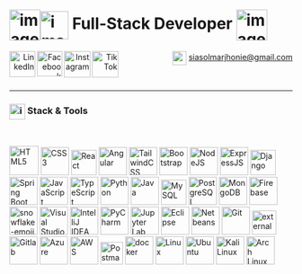 # <img src="https://github.com/user-attachments/assets/2dd2612e-52c8-4733-aaf5-ba02b0d2797c" alt="image" width="55" align="center" /><img src="https://github.com/user-attachments/assets/bbaccd70-2903-44c4-bee7-4d6b1fb14bab" alt="image" width="50" align="center" /> **Full-Stack Developer** <img src="https://github.com/user-attachments/assets/ef91acaf-f840-47b3-a61e-23ec73050d81" alt="image" width="55" align="center" />
 




<div align="right" justify-content="center">
  <a href="https://www.linkedin.com/in/marjhonie-siasol/" target="_blank"><img src="https://img.icons8.com/color/240/linkedin-circled--v1.png" alt="LinkedIn"width="46" height="46" align="left"/></a>
  <a href="https://www.facebook.com/marjhonie.dev" target="_blank"><img src="https://img.icons8.com/fluency/240/facebook-new.png" alt="Facebook" width="45" height="45" align="left"/></a>
  <a href="https://www.instagram.com/marjhonie.dev/" target="_blank"><img src="https://img.icons8.com/fluency/240/instagram-new.png" alt="Instagram" width="47" height="47" align="left"/></a>
  <a href="https://www.tiktok.com/@marjhonie.dev" target="_blank"><img src="https://img.icons8.com/color/480/tiktok--v1.png" alt="TikTok" width="47" height="47" align="left"/></a>

  <img src="https://img.icons8.com/color/100/gmail-new.png" alt="gmail" width="25" height="25" align="center"/> siasolmarjhonie@gmail.com
</div>

<br>

---

### <img src="https://github.com/user-attachments/assets/744e0cbd-18c1-4db7-9317-56dc9cf90619" alt="image" width="28" align="center" /> Stack & Tools

<br>

<p align="left">
    <img width="52" height="52" src="https://img.icons8.com/color/100/html-5.png" alt="HTML5">
    <img width="50" height="50" src="https://img.icons8.com/color/100/css3.png" alt="CSS3">
    <img width="45" height="45" src="https://img.icons8.com/color/100/react-native.png" alt="React">
    <img width="50" height="50" src="https://img.icons8.com/color/100/angularjs.png" alt="Angular">
    <img width="50" height="50" src="https://img.icons8.com/color/100/tailwindcss.png" alt="TailwindCSS">
    <img width="50" height="50" src="https://img.icons8.com/color/100/bootstrap.png" alt="Bootstrap">
    <img width="50" height="50" src="https://img.icons8.com/fluency/144/node-js.png" alt="NodeJS">
    <img width="50" height="50" src="https://img.icons8.com/officexs/160/express-js.png" alt="ExpressJS">
    <img width="45" height="45" src="https://img.icons8.com/external-tal-revivo-shadow-tal-revivo/96/external-django-a-high-level-python-web-framework-that-encourages-rapid-development-logo-shadow-tal-revivo.png" alt="Django">
    <img width="50" height="50" src="https://img.icons8.com/color/100/spring-logo.png" alt="Spring Boot">
    <img width="50" height="50" src="https://img.icons8.com/color/100/javascript.png" alt="JavaScript">
    <img width="50" height="50" src="https://img.icons8.com/color/100/typescript.png" alt="TypeScript">
    <img width="50" height="50" src="https://img.icons8.com/color/100/python.png" alt="Python">
    <img width="50" height="50" src="https://img.icons8.com/color/100/java-coffee-cup-logo.png" alt="Java">
    <img width="45" height="45" src="https://img.icons8.com/external-those-icons-flat-those-icons/96/external-MySQL-programming-and-development-those-icons-flat-those-icons.png" alt="MySQL">
    <img width="50" height="50" src="https://img.icons8.com/color/100/postgreesql.png" alt="PostgreSQL"/>
    <img width="50" height="50" src="https://img.icons8.com/external-tal-revivo-shadow-tal-revivo/96/external-mongodb-a-cross-platform-document-oriented-database-program-logo-shadow-tal-revivo.png" alt="MongoDB">
    <img width="50" height="50" src="https://img.icons8.com/color/100/firebase.png" alt="Firebase">
    <img width="50" height="50" src="https://img.icons8.com/emoji/144/snowflake-emoji.png" alt="snowflake-emoji"/>
    <img width="50" height="50" src="https://img.icons8.com/color/100/visual-studio-code-2019.png" alt="Visual Studio Code">
    <img width="50" height="50" src="https://img.icons8.com/color/100/intellij-idea.png" alt="IntelliJ IDEA">
    <img width="50" height="50" src="https://img.icons8.com/color/100/pycharm.png" alt="PyCharm">
    <img width="50" height="50" src="https://img.icons8.com/fluency/144/jupyter.png" alt="Jupyter Lab">
    <img width="50" height="50" src="https://img.icons8.com/officexs/80/java-eclipse.png" alt="Eclipse">
    <img width="50" height="50" src="https://img.icons8.com/color/144/apache-netbeans.png" alt="Netbeans"/>
    <img width="50" height="50" src="https://img.icons8.com/color/100/git.png" alt="Git">
    <img width="43" height="43" src="https://img.icons8.com/external-tal-revivo-shadow-tal-revivo/96/external-bitbucket-is-a-web-based-version-control-repository-hosting-service-logo-shadow-tal-revivo.png" alt="external-bitbucket-is-a-web-based-version-control-repository-hosting-service-logo-shadow-tal-revivo"/>
    <img width="50" height="50" src="https://img.icons8.com/color/240/gitlab.png" alt="Gitlab"/>
    <img width="50" height="50" src="https://img.icons8.com/fluency/144/azure-1.png" alt="Azure"/>
    <img width="50" height="50" src="https://img.icons8.com/nolan/128/amazon-web-services.png" alt="AWS"/>
    <img width="40" height="40" src="https://img.icons8.com/external-tal-revivo-color-tal-revivo/96/external-postman-is-the-only-complete-api-development-environment-logo-color-tal-revivo.png" alt="Postman">
    <img width="50" height="50" src="https://img.icons8.com/fluency/240/docker.png" alt="docker"/>
    <img width="50" height="50" src="https://img.icons8.com/color/96/linux--v1.png" alt="Linux"/>
    <img width="50" height="50" src="https://img.icons8.com/color/100/ubuntu.png" alt="Ubuntu">
    <img width="50" height="50" src="https://img.icons8.com/color/100/kali-linux.png" alt="Kali Linux">
    <img width="50" height="50" src="https://img.icons8.com/color/100/arch-linux.png" alt="Arch Linux">


</p>

